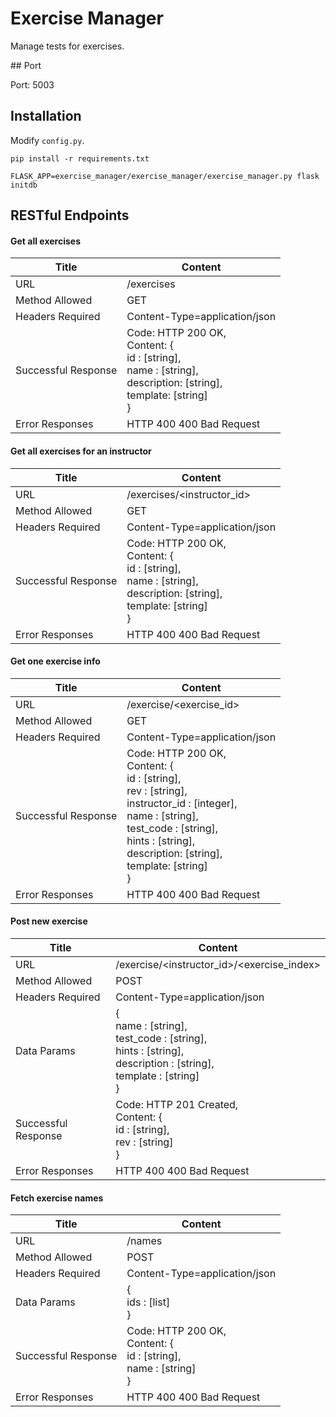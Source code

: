 # Exercise Manager

Manage tests for exercises.

## Port

Port: 5003

## Installation

Modify `config.py`.

`pip install -r requirements.txt`

`FLASK_APP=exercise_manager/exercise_manager/exercise_manager.py flask initdb`

## RESTful Endpoints

#### Get all exercises

| Title | Content |
--- | ---
URL | /exercises
Method Allowed | GET
Headers Required | Content-Type=application/json
Successful Response | Code: HTTP 200 OK, <br>Content: {<br>id : [string], <br>name : [string], <br>description: [string], <br>template: [string] <br>}
Error Responses |HTTP 400 400 Bad Request

#### Get all exercises for an instructor

| Title | Content |
--- | ---
URL | /exercises/\<instructor\_id\>
Method Allowed | GET
Headers Required | Content-Type=application/json
Successful Response | Code: HTTP 200 OK, <br>Content: {<br>id : [string], <br>name : [string], <br>description: [string], <br>template: [string] <br>}
Error Responses |HTTP 400 400 Bad Request

#### Get one exercise info

| Title | Content |
--- | ---
URL | /exercise/\<exercise\_id\>
Method Allowed | GET
Headers Required | Content-Type=application/json
Successful Response | Code: HTTP 200 OK, <br>Content: {<br>id : [string], <br>rev : [string], <br>instructor\_id : [integer], <br>name : [string], <br>test\_code : [string], <br>hints : [string], <br>description: [string], <br>template: [string] <br>}
Error Responses |HTTP 400 400 Bad Request

#### Post new exercise

| Title | Content |
--- | ---
URL | /exercise/\<instructor\_id\>/\<exercise\_index\>
Method Allowed | POST
Headers Required | Content-Type=application/json
Data Params |{<br>name : [string], <br>test\_code : [string], <br>hints : [string], <br>description : [string], <br>template : [string]<br>}
Successful Response | Code: HTTP 201 Created, <br>Content: {<br>id : [string], <br>rev : [string]<br>}
Error Responses |HTTP 400 400 Bad Request

#### Fetch exercise names

| Title | Content |
--- | ---
URL | /names
Method Allowed | POST
Headers Required | Content-Type=application/json
Data Params |{<br>ids : [list]<br>}
Successful Response | Code: HTTP 200 OK, <br>Content: {<br>id : [string], <br>name : [string]<br>}
Error Responses |HTTP 400 400 Bad Request